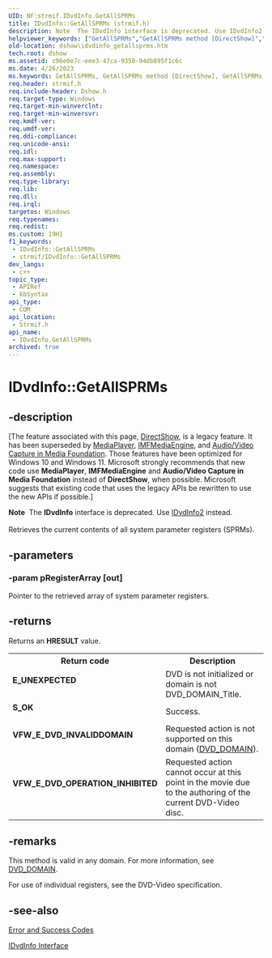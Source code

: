 ```yaml
---
UID: NF:strmif.IDvdInfo.GetAllSPRMs
title: IDvdInfo::GetAllSPRMs (strmif.h)
description: Note  The IDvdInfo interface is deprecated. Use IDvdInfo2 instead. Retrieves the current contents of all system parameter registers (SPRMs).
helpviewer_keywords: ["GetAllSPRMs","GetAllSPRMs method [DirectShow]","GetAllSPRMs method [DirectShow]","IDvdInfo interface","IDvdInfo interface [DirectShow]","GetAllSPRMs method","IDvdInfo.GetAllSPRMs","IDvdInfo::GetAllSPRMs","IDvdInfoGetAllSPRMs","dshow.idvdinfo_getallsprms","strmif/IDvdInfo::GetAllSPRMs"]
old-location: dshow\idvdinfo_getallsprms.htm
tech.root: dshow
ms.assetid: c96e0e7c-eee3-47ca-9350-94db895f1c6c
ms.date: 4/26/2023
ms.keywords: GetAllSPRMs, GetAllSPRMs method [DirectShow], GetAllSPRMs method [DirectShow],IDvdInfo interface, IDvdInfo interface [DirectShow],GetAllSPRMs method, IDvdInfo.GetAllSPRMs, IDvdInfo::GetAllSPRMs, IDvdInfoGetAllSPRMs, dshow.idvdinfo_getallsprms, strmif/IDvdInfo::GetAllSPRMs
req.header: strmif.h
req.include-header: Dshow.h
req.target-type: Windows
req.target-min-winverclnt: 
req.target-min-winversvr: 
req.kmdf-ver: 
req.umdf-ver: 
req.ddi-compliance: 
req.unicode-ansi: 
req.idl: 
req.max-support: 
req.namespace: 
req.assembly: 
req.type-library: 
req.lib: 
req.dll: 
req.irql: 
targetos: Windows
req.typenames: 
req.redist: 
ms.custom: 19H1
f1_keywords:
 - IDvdInfo::GetAllSPRMs
 - strmif/IDvdInfo::GetAllSPRMs
dev_langs:
 - c++
topic_type:
 - APIRef
 - kbSyntax
api_type:
 - COM
api_location:
 - Strmif.h
api_name:
 - IDvdInfo.GetAllSPRMs
archived: true
---
```


# IDvdInfo::GetAllSPRMs


## -description

\[The feature associated with this page, [DirectShow](/windows/win32/directshow/directshow), is a legacy feature. It has been superseded by [MediaPlayer](/uwp/api/Windows.Media.Playback.MediaPlayer), [IMFMediaEngine](/windows/win32/api/mfmediaengine/nn-mfmediaengine-imfmediaengine), and [Audio/Video Capture in Media Foundation](/windows/win32/medfound/audio-video-capture-in-media-foundation). Those features have been optimized for Windows 10 and Windows 11. Microsoft strongly recommends that new code use **MediaPlayer**, **IMFMediaEngine** and **Audio/Video Capture in Media Foundation** instead of **DirectShow**, when possible. Microsoft suggests that existing code that uses the legacy APIs be rewritten to use the new APIs if possible.\]

<div class="alert"><b>Note</b>  The <b>IDvdInfo</b> interface is deprecated. Use <a href="/windows/desktop/api/strmif/nn-strmif-idvdinfo2">IDvdInfo2</a> instead.</div>
<div> </div>
Retrieves the current contents of all system parameter registers (SPRMs).

## -parameters

### -param pRegisterArray [out]

Pointer to the retrieved array of system parameter registers.

## -returns

Returns an <b>HRESULT</b> value.

<table>
<tr>
<th>Return code</th>
<th>Description</th>
</tr>
<tr>
<td width="40%">
<dl>
<dt><b>E_UNEXPECTED</b></dt>
</dl>
</td>
<td width="60%">
DVD is not initialized or domain is not DVD_DOMAIN_Title.

</td>
</tr>
<tr>
<td width="40%">
<dl>
<dt><b>S_OK</b></dt>
</dl>
</td>
<td width="60%">
Success.

</td>
</tr>
<tr>
<td width="40%">
<dl>
<dt><b>VFW_E_DVD_INVALIDDOMAIN</b></dt>
</dl>
</td>
<td width="60%">
Requested action is not supported on this domain (<a href="/windows/desktop/api/strmif/ne-strmif-dvd_domain">DVD_DOMAIN</a>).

</td>
</tr>
<tr>
<td width="40%">
<dl>
<dt><b>VFW_E_DVD_OPERATION_INHIBITED</b></dt>
</dl>
</td>
<td width="60%">
Requested action cannot occur at this point in the movie due to the authoring of the current DVD-Video disc.

</td>
</tr>
</table>

## -remarks

This method is valid in any domain. For more information, see <a href="/windows/desktop/api/strmif/ne-strmif-dvd_domain">DVD_DOMAIN</a>.

For use of individual registers, see the DVD-Video specification.

## -see-also

<a href="/windows/desktop/DirectShow/error-and-success-codes">Error and Success Codes</a>



<a href="/windows/desktop/api/strmif/nn-strmif-idvdinfo">IDvdInfo Interface</a>